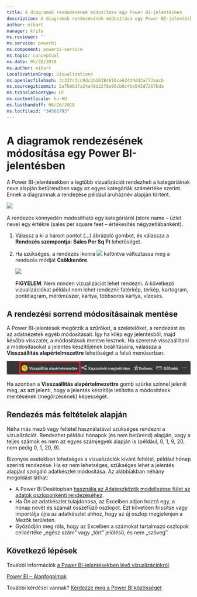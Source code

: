 ```yaml
---
title: A diagramok rendezésének módosítása egy Power BI-jelentésben
description: A diagramok rendezésének módosítása egy Power BI-jelentésben
author: mihart
manager: kfile
ms.reviewer: ''
ms.service: powerbi
ms.component: powerbi-service
ms.topic: conceptual
ms.date: 05/20/2018
ms.author: mihart
LocalizationGroup: Visualizations
ms.openlocfilehash: 3c32fc3cc9dc2b16384016ca624d4dd3a773aacb
ms.sourcegitcommit: 2a7bbb1fa24a49d2278a90cb0c4be543d7267bda
ms.translationtype: HT
ms.contentlocale: hu-HU
ms.lasthandoff: 06/26/2018
ms.locfileid: "34561793"
---
```

# <a name="change-how-a-chart-is-sorted-in-a-power-bi-report"></a>A diagramok rendezésének módosítása egy Power BI-jelentésben
A Power BI-jelentésekben a legtöbb vizualizációt rendezheti a kategóriáinak neve alapján betűrendben vagy az egyes kategóriák számértéke szerint. Ennek a diagramnak a rendezése például áruháznév alapján történt.

![](media/power-bi-report-change-sort/pbi_chartsortcategory.png)

A rendezés könnyedén módosítható egy kategóriáról (store name – üzlet neve) egy értékre (sales per square feet – értékesítés négyzetlábanként).

1. Válassz a ki a három pontot (...) ábrázoló gombot, és válassza a **Rendezés szempontja: Sales Per Sq Ft** lehetőséget.
2. Ha szükséges, a rendezés ikonra ![](media/power-bi-report-change-sort/sorticon.png) kattintva változtassa meg a rendezés módját **Csökkenőre**.

   ![](media/power-bi-report-change-sort/sortby.gif)

   **FIGYELEM**: Nem minden vizualizációt lehet rendezni.  A következő vizualizációkat például nem lehet rendezni: fatérkép, térkép, kartogram, pontdiagram, mérőműszer, kártya, többsoros kártya, vízesés.

## <a name="saving-changes-you-make-to-sort-order"></a>A rendezési sorrend módosításainak mentése
A Power BI-jelentések megőrzik a szűrőket, a szeletelőket, a rendezést és az adatnézetek egyéb módosításait. Így ha kilép egy jelentésből, majd később visszatér, a módosítások mentve lesznek.  Ha szeretné visszaállítani a módosításokat a jelentés készítőjének beállításaira, válassza a **Visszaállítás alapértelmezettre** lehetőséget a felső menüsorban. 

![megőrzött rendezés](media/power-bi-report-change-sort/power-bi-reset-to-default.png)

Ha azonban a **Visszaállítás alapértelmezettre** gomb szürke színnel jelenik meg, az azt jelenti, hogy a jelentés készítője letiltotta a módosítások mentésének (megőrzésének) képességét.

<a name="other"></a>
## <a name="sorting-using-other-criteria"></a>Rendezés más feltételek alapján
Néha más mező vagy feltétel használatával szükséges rendezni a vizualizációt.  Rendezhet például hónapok (és nem betűrend) alapján, vagy a teljes számok és nem az egyes számjegyek alapján is (például, 0, 1, 9, 20, nem pedig 0, 1, 20, 9).  

Bizonyos esetekben lehetséges a vizualizációk kívánt feltétel, például hónap szerinti rendezése.  Ha ez nem lehetséges, szükséges lehet a jelentés alapjául szolgáló adatkészlet módosítása. Az alábbiakban néhány megoldást láthat:

* A Power BI Desktopban [használja az Adateszközök modellezése fület az adatok oszloponkénti rendezéséhez](desktop-sort-by-column.md).
* Ha Ön az adatkészlet tulajdonosa, az Excelben adjon hozzá egy, a hónap nevét és számát összefűző oszlopot. Ezt követően frissítse vagy importálja újra az adatkészlet ahhoz, hogy az új oszlop megjelenjen a Mezők területen.
* Győződjön meg róla, hogy az Excelben a számokat tartalmazó oszlopok cellaértéke „egész szám” vagy „tört” jelölésű, és nem „szöveg”.

## <a name="next-steps"></a>Következő lépések
További információk [a Power BI-jelentésekben lévő vizualizációkról](power-bi-report-visualizations.md).

[Power BI – Alapfogalmak](service-basic-concepts.md)

További kérdései vannak? [Kérdezze meg a Power BI közösségét](http://community.powerbi.com/)

